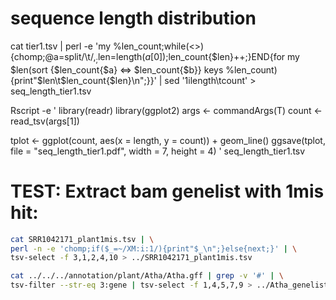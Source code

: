 # sequence length distribution

cat tier1.tsv | perl -e 'my %len_count;while(<>){chomp;@a=split/\t/,$_;$len=length($a[0]);$len_count{$len}++;}END{for my $len(sort {$len_count{$a} <=> $len_count{$b}} keys %len_count){print"$len\t$len_count{$len}\n";}}' | sed '1ilength\tcount' > seq_length_tier1.tsv

Rscript -e '
library(readr)
library(ggplot2)
args <- commandArgs(T)
count <- read_tsv(args[1])

tplot <- ggplot(count, aes(x = length, y = count)) +
geom_line()
ggsave(tplot, file = "seq_length_tier1.pdf", width = 7, height = 4)
' seq_length_tier1.tsv

# TEST: Extract bam genelist with 1mis hit:

```bash
cat SRR1042171_plant1mis.tsv | \
perl -n -e 'chomp;if($_=~/XM:i:1/){print"$_\n";}else{next;}' | \
tsv-select -f 3,1,2,4,10 > ../SRR1042171_plant1mis.tsv
```

```bash
cat ../../../annotation/plant/Atha/Atha.gff | grep -v '#' | \
tsv-filter --str-eq 3:gene | tsv-select -f 1,4,5,7,9 > ../Atha_genelist.tsv
```
